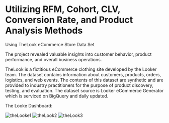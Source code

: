 # Utilizing RFM, Cohort, CLV, Conversion Rate, and Product Analysis Methods
 Using TheLook eCommerce Store Data Set

The project revealed valuable insights into customer behavior, product performance, and overall business operations.

TheLook is a fictitious eCommerce clothing site developed by the Looker team. The dataset contains information about customers, products, orders, logistics, and web events. The contents of this dataset are synthetic and are provided to industry practitioners for the purpose of product discovery, testing, and evaluation.
The dataset source is Looker eCommerce Generator which is serviced on BigQuery and daily updated.


The Looke Dashboard:

![theLooke1](https://github.com/DaneB90/Data-Projects/assets/104319818/6131cd86-27ed-4cba-adb5-08c757d135e6)
![theLook2](https://github.com/DaneB90/Data-Projects/assets/104319818/63081e4c-6a4f-4d01-b33d-6fed5a37abf4)
![theLook3](https://github.com/DaneB90/Data-Projects/assets/104319818/09741f88-76a6-469c-b3c5-fa1604df706a)


